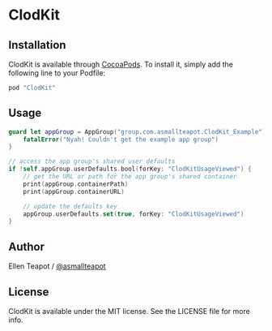 # ClodKit

<!-- comment out CI stuff for now
[![CI Status](http://img.shields.io/travis/asmallteapot/ClodKit.svg?style=flat)](https://travis-ci.org/asmallteapot/ClodKit)
[![Version](https://img.shields.io/cocoapods/v/ClodKit.svg?style=flat)](http://cocoapods.org/pods/ClodKit)
[![License](https://img.shields.io/cocoapods/l/ClodKit.svg?style=flat)](http://cocoapods.org/pods/ClodKit)
[![Platform](https://img.shields.io/cocoapods/p/ClodKit.svg?style=flat)](http://cocoapods.org/pods/ClodKit)
-->

## Installation

ClodKit is available through [CocoaPods](http://cocoapods.org). To install
it, simply add the following line to your Podfile:

```ruby
pod "ClodKit"
```

## Usage

```swift
guard let appGroup = AppGroup("group.com.asmallteapot.ClodKit_Example") else {
    fatalError("Nyah! Couldn't get the example app group")
}

// access the app group's shared user defaults
if !self.appGroup.userDefaults.bool(forKey: "ClodKitUsageViewed") {
    // get the URL or path for the app group's shared container
    print(appGroup.containerPath)
    print(appGroup.containerURL)

    // update the defaults key
    appGroup.userDefaults.set(true, forKey: "ClodKitUsageViewed")
}
```

## Author

Ellen Teapot / [@asmallteapot](https://twitter.com/asmallteapot)

## License

ClodKit is available under the MIT license. See the LICENSE file for more info.
